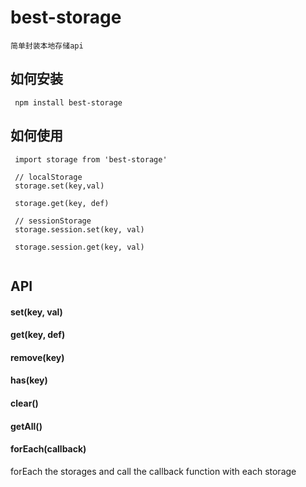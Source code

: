# best-storage
    简单封装本地存储api
## 如何安装

```
 npm install best-storage
```

## 如何使用

```
 import storage from 'best-storage'
 
 // localStorage
 storage.set(key,val) 
 
 storage.get(key, def)
 
 // sessionStorage
 storage.session.set(key, val)
 
 storage.session.get(key, val)
 
```

## API

#### set(key, val)



#### get(key, def)



#### remove(key)



#### has(key)



#### clear()


#### getAll()


#### forEach(callback)
forEach the storages and call the callback function with each storage
